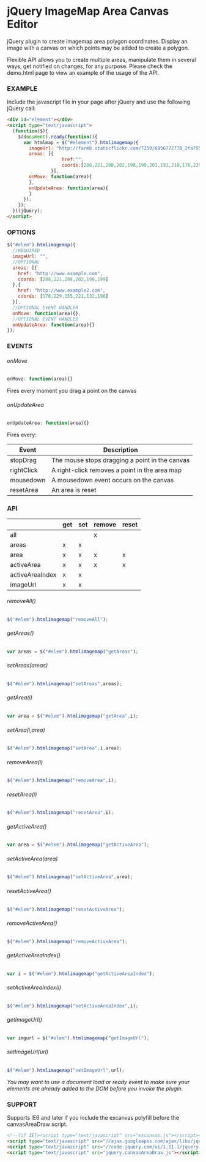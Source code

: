 jQuery ImageMap Area Canvas Editor
======================

jQuery plugin to create imagemap area polygon coordinates. 
Display an image with a canvas on which points may be added 
to create a polygon.

Flexible API allows you to create multiple areas, manipulate them in several ways, get notified on changes, for any purpose. Please check the demo.html page to view an example of the usage of the API.

### EXAMPLE

Include the javascript file in your page after jQuery and use the following jQuery call:

```html
<div id="element"></div>
<script type="text/javascript">
  (function($){
    $(document).ready(function(){
      var htmlmap = $("#element").htmlimagemap({
        imageUrl: "http://farm8.staticflickr.com/7259/6956772778_2fa755a228.jpg",
        areas: [{
    				href:"",
    				coords:[208,221,208,202,198,199,201,191,218,176,229,155,221,132,196,117,169,131,157,158,163,172,177,164,173,180,190,185,192,199,187,201,185,222]
    			}],
        onMove: function(area){
        },
        onUpdateArea: function(area){
        }
      });
    });
  })(jQuery);
</script>
```

### OPTIONS

```javascript
$("#elem").htmlimagemap({
  //REQUIRED
  imageUrl: "", 
  //OPTIONAL
  areas: [{
    href: "http://www.example.com",
    coords: [208,221,208,202,198,199]
  },{
    href: "http://www.example2.com",
    coords: [176,229,155,221,132,196]
  }], 
  //OPTIONAL EVENT HANDLER
  onMove: function(area){}, 
  //OPTIONAL EVENT HANDLER
  onUpdateArea: function(area){} 
});
```

### EVENTS

###### onMove
```javascript
onMove: function(area){}
```
Fires every moment you drag a point on the canvas


###### onUpdateArea
```javascript
onUpdateArea: function(area){}
```
Fires every:

| Event       | Description                                    |
|-------------|------------------------------------------------|
| stopDrag    | The mouse stops dragging a point in the canvas |
| rightClick  | A right-click removes a point in the area map  |
| mousedown   | A mousedown event occurs on the canvas         |
| resetArea   | An area is reset                               |


### API

|                 | get | set | remove | reset |
|-----------------|-----|-----|--------|-------|
| all             |     |     |   x    |       |
| areas           |  x  |  x  |        |       |
| area            |  x  |  x  |   x    |   x   |
| activeArea      |  x  |  x  |   x    |   x   |
| activeAreaIndex |  x  |  x  |        |       |
| imageUrl        |  x  |  x  |        |       |

###### removeAll()
```javascript
$("#elem").htmlimagemap("removeAll");
```

###### getAreas()
```javascript
var areas = $("#elem").htmlimagemap("getAreas");
```

###### setAreas(areas)
```javascript
$("#elem").htmlimagemap("setAreas",areas);
```

###### getArea(i)
```javascript
var area = $("#elem").htmlimagemap("getArea",i);
```

###### setArea(i,area)
```javascript
$("#elem").htmlimagemap("setArea",i,area);
```

###### removeArea(i)
```javascript
$("#elem").htmlimagemap("removeArea",i);
```

###### resetArea(i)
```javascript
$("#elem").htmlimagemap("resetArea",i);
```

###### getActiveArea()
```javascript
var area = $("#elem").htmlimagemap("getActiveArea");
```

###### setActiveArea(area)
```javascript
$("#elem").htmlimagemap("setActiveArea",area);
```

###### resetActiveArea()
```javascript
$("#elem").htmlimagemap("resetActiveArea");
```

###### removeActiveArea()
```javascript
$("#elem").htmlimagemap("removeActiveArea");
```

###### getActiveAreaIndex()
```javascript
var i = $("#elem").htmlimagemap("getActiveAreaIndex");
```

###### setActiveAreaIndex(i)
```javascript
$("#elem").htmlimagemap("setActiveAreaIndex",i);
```

###### getImageUrl()
```javascript
var imgurl = $("#elem").htmlimagemap("getImageUrl");
```

###### setImageUrl(url)
```javascript
$("#elem").htmlimagemap("setImageUrl",url);
```

_You may want to use a document load or ready event to make sure your elements are already added to the DOM before you invoke the plugin._

### SUPPORT

Supports IE6 and later if you include the excanvas polyfill before the canvasAreaDraw script.

```html
<!--[if IE]><script type="text/javascript" src="excanvas.js"></script><![endif]-->
<script type="text/javascript" src="//ajax.googleapis.com/ajax/libs/jquery/1.8.3/jquery.min.js"></script>
<script type="text/javascript" src="//code.jquery.com/ui/1.11.1/jquery-ui.js"></script>
<script type="text/javascript" src="jquery.canvasAreaDraw.js"></script>
```


